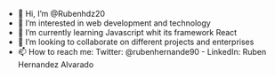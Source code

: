 - 👋 Hi, I’m @Rubenhdz20
- 👀 I’m interested in web development and technology
- 🌱 I’m currently learning Javascript whit its framework React
- 💞️ I’m looking to collaborate on different projects and enterprises 
- 📫 How to reach me: Twitter: @rubenhernande90 - LinkedIn: Ruben Hernandez Alvarado

<!---
Rubenhdz20/Rubenhdz20 is a ✨ special ✨ repository because its `README.md` (this file) appears on your GitHub profile.
You can click the Preview link to take a look at your changes.
--->
